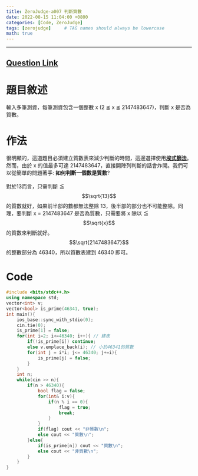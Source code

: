 ```yaml
---
title: ZeroJudge-a007 判斷質數
date: 2022-08-15 11:04:00 +0800
categories: [Code, ZeroJudge]
tags: [zerojudge]     # TAG names should always be lowercase
math: true
---
```


---
## [Question Link](https://zerojudge.tw/ShowProblem?problemid=a007 "ZeroJudge-a007")

**題目敘述**
===
輸入多筆測資，每筆測資包含一個整數 x (2 ≦ x ≦ 2147483647)，判斷 x 是否為質數。

**作法**
===
很明顯的，這道題目必須建立質數表來減少判斷的時間，這邊選擇使用[**埃式篩法**](https://zh.m.wikipedia.org/zh-tw/%E5%9F%83%E6%8B%89%E6%89%98%E6%96%AF%E7%89%B9%E5%B0%BC%E7%AD%9B%E6%B3%95)。然而，由於 x 的值最多可達 2147483647，直接開陣列判斷的話會炸開。我們可以從簡單的問題著手: **如何判斷一個數是質數**?
<br>
<br>
對於13而言，只需判斷 ≦ $$\sqrt{13}$$ 的質數就好，如果前半部的數都無法整除 13，後半部的部分也不可能整除。同理，要判斷 x = 2147483647 是否為質數，只需要將 x 除以 ≦ $$\sqrt{x}$$ 的質數來判斷就好。$$\sqrt{2147483647}$$ 的整數部分為 46340，所以質數表建到 46340 即可。 

**Code**
===

```cpp
#include <bits/stdc++.h>
using namespace std;
vector<int> v;
vector<bool> is_prime(46341, true);
int main(){
    ios_base::sync_with_stdio(0);
    cin.tie(0);
    is_prime[1] = false;
    for(int i=2; i<=46340; i++){ // 建表
        if(!is_prime[i]) continue;
        else v.emplace_back(i); // 小於46341的質數
        for(int j = i*i; j<= 46340; j+=i){
            is_prime[j] = false;
        }
    }
    int n;
    while(cin >> n){
        if(n > 46340){
            bool flag = false;
            for(int& i:v){
                if(n % i == 0){
                    flag = true;
                    break;
                }
            }
            if(flag) cout << "非質數\n";
            else cout << "質數\n";
        }else{
            if(is_prime[n]) cout << "質數\n";
            else cout << "非質數\n";
        }
    }
}
```